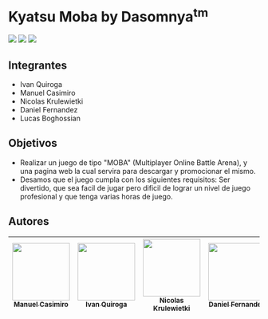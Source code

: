 # Kyatsu Moba by Dasomnya<sup>tm</sup>
   <p align="left">
   <img src="https://img.shields.io/badge/Estado-En%20desarollo-yellow">
   <img src="https://img.shields.io/badge/Entrega-30%2F11%2F23-blue">
   <img src="https://img.shields.io/badge/Proyecto-👾Videojuego👾-ff69b4">
   </p>

## Integrantes
- Ivan Quiroga
- Manuel Casimiro
- Nicolas Krulewietki
- Daniel Fernandez
- Lucas Boghossian

## Objetivos
- Realizar un juego de tipo "MOBA" (Multiplayer Online Battle Arena), y una pagina web la cual servira para descargar y promocionar el mismo.
- Desamos que el juego cumpla con los siguientes requisitos: Ser divertido, que sea facil de jugar pero dificil de lograr un nivel de juego profesional y que tenga varias horas de juego.

## Autores

| [<img src="https://avatars.githubusercontent.com/u/106595700?v=4" width=115><br><sub>Manuel Casimiro</sub>](https://github.com/OGBiggieCheese)| [<img src="https://avatars.githubusercontent.com/u/106192270?v=4" width=115><br><sub>Ivan Quiroga</sub>](https://github.com/Edwardvee)|  [<img src="https://avatars.githubusercontent.com/u/62914367?v=4" width=115><br><sub>Nicolas Krulewietki</sub>](https://github.com/nicolas-k-cmd) |[<img src="https://avatars.githubusercontent.com/u/106191316?v=4" width=115><br><sub>Daniel Fernandez</sub>](https://github.com/PakitoFlow)|[<img src="https://avatars.githubusercontent.com/u/106191563?v=4" width=115><br><sub>Lucas Boghossian</sub>](https://github.com/lucasboghossian)|[<img src="https://avatars.githubusercontent.com/u/130793897?v=4" width=115><br><sub>Wendy Churky</sub>](https://github.com/wennn55)|
| :---: | :---: | :---: | :---: | :---: | :---: |
